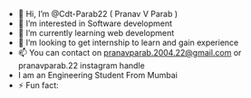 - 👋 Hi, I’m @Cdt-Parab22 ( Pranav V Parab )
- 👀 I’m interested in Software development
- 🌱 I’m currently learning web development
- 💞️ I’m looking to get internship to learn and gain experience
- 📫 You can contact on pranavparab.2004.22@gmail.com or pranavparab.22 instagram handle
- I am an Engineering Student From Mumbai 
- ⚡ Fun fact: 

<!---
Cdt-Parab22/Cdt-Parab22 is a ✨ special ✨ repository because its `README.md` (this file) appears on your GitHub profile.
You can click the Preview link to take a look at your changes.
--->
